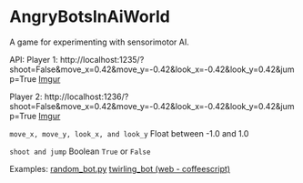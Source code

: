 AngryBotsInAiWorld
==================

A game for experimenting with sensorimotor AI.


API:
Player 1:
http://localhost:1235/?shoot=False&move_x=0.42&move_y=-0.42&look_x=-0.42&look_y=0.42&jump=True
[Imgur](http://i.imgur.com/4RkNGEE.png)

Player 2:
http://localhost:1236/?shoot=False&move_x=0.42&move_y=-0.42&look_x=-0.42&look_y=0.42&jump=True
[Imgur](http://i.imgur.com/thy5JUh.png)

`move_x, move_y, look_x, and look_y`
Float between -1.0 and 1.0

`shoot and jump`
Boolean `True` or `False`

Examples:
[random_bot.py](https://github.com/aiworld/AngryBotsInAiWorld/blob/master/examples/random_bot.py)
[twirling_bot (web - coffeescript)](https://github.com/aiworld/AngryBotsInAiWorld/tree/master/examples/twirling_bot)
